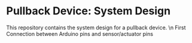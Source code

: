 # Pullback Device: System Design

This repository contains the system design for a pullback device.
\n First Connection between Arduino pins and sensor/actuator pins
